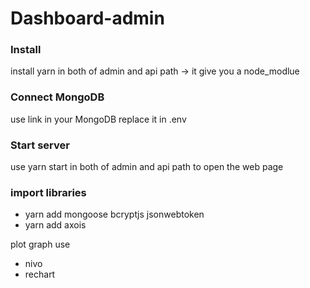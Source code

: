 # Dashboard-admin
### Install 
install yarn in both of admin and api path -> it give you a node_modlue

### Connect MongoDB 
use link in your MongoDB replace it in .env

### Start server
use yarn start in both of admin and api path to open the web page

### import libraries
- yarn add mongoose bcryptjs jsonwebtoken
- yarn add axois

plot graph use
- nivo
- rechart
